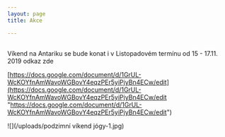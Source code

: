 ```yaml
---
layout: page
title: Akce

---
```

## 

Víkend na Antariku se bude konat i v Listopadovém termínu od 15 - 17.11. 2019 odkaz zde

[https://docs.google.com/document/d/1GrUL-WcKOYfnAmWavoWGBovY4eqzPEr5yiPjyBn4ECw/edit](https://docs.google.com/document/d/1GrUL-WcKOYfnAmWavoWGBovY4eqzPEr5yiPjyBn4ECw/edit "https://docs.google.com/document/d/1GrUL-WcKOYfnAmWavoWGBovY4eqzPEr5yiPjyBn4ECw/edit")

![](/uploads/podzimní víkend jógy-1.jpg)

## 